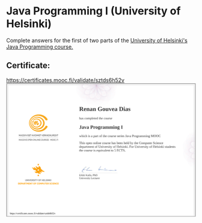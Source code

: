 # Java Programming I (University of Helsinki)

Complete answers for the first of two parts of the [University of Helsinki's Java Programming course.](https://java-programming.mooc.fi/)


## Certificate:
https://certificates.mooc.fi/validate/sztds6h52v
![Certificate](certificate-java-programming-i.png)
